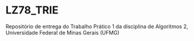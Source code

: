 # LZ78_TRIE
Repositório de entrega do Trabalho Prático 1 da disciplina de Algoritmos 2, Universidade Federal de Minas Gerais (UFMG)
